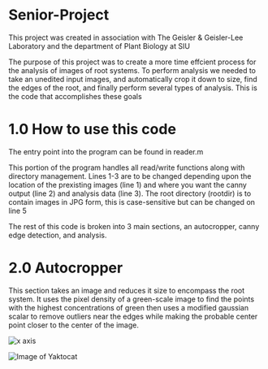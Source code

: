 # **Senior-Project**

This project was created in association with The Geisler & Geisler-Lee Laboratory and the department of Plant Biology at SIU

The purpose of this project was to create a more time effcient process for the analysis of images of root systems.  To perform analysis we needed to take an unedited input images, and automatically crop it down to size, find the edges of the root, and finally perform several types of analysis.  This is the code that accomplishes these goals

# 1.0 How to use this code

The entry point into the program can be found in reader.m

This portion of the program handles all read/write functions along with directory management.  Lines 1-3 are to be changed depending upon the location of the prexisting images (line 1) and where you want the canny output (line 2) and analysis data (line 3).  The root directory (rootdir) is to contain images in JPG form, this is case-sensitive but can be changed on line 5

The rest of this code is broken into 3 main sections, an autocropper, canny edge detection, and analysis.

# 2.0 Autocropper

This section takes an image and reduces it size to encompass the root system.  It uses the pixel density of a green-scale image to find the points with the highest concentrations of green then uses a modified gaussian scalar to remove outliers near the edges while making the probable center point closer to the center of the image.

![x axis](http://75.66.68.24:13689/image1.png?raw=true)

![Image of Yaktocat](https://octodex.github.com/images/yaktocat.png)
